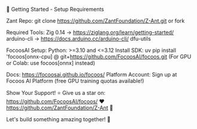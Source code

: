 🚀 Getting Started - Setup Requirements

Zant Repo:
git clone https://github.com/ZantFoundation/Z-Ant.git or fork 

Required Tools:
Zig 0.14 → https://ziglang.org/learn/getting-started/ 
arduino-cli → https://docs.arduino.cc/arduino-cli/ 
dfu-utils

FocoosAI Setup:
Python: >=3.10 and <=3.12
Install SDK:
uv pip install 'focoos[onnx-cpu] @ git+https://github.com/FocoosAI/focoos.git
(For GPU or Colab: use focoos[onnx] instead)

Docs: https://focoosai.github.io/focoos/
Platform Account: Sign up at Focoos AI Platform (free GPU training quotas available!)

Show Your Support! ⭐
Give us a star on:
https://github.com/FocoosAI/focoos/ ❤️
https://github.com/ZantFoundation/Z-Ant 🐜

Let's build something amazing together! 💪
